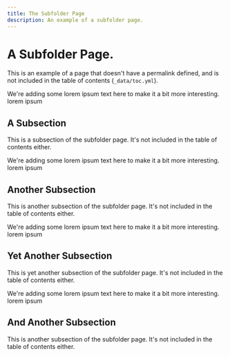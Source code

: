 ```yaml
---
title: The Subfolder Page
description: An example of a subfolder page.
---
```


# A Subfolder Page.

This is an example of a page that doesn't have a permalink defined, and
is not included in the table of contents (`_data/toc.yml`).

We're adding some lorem ipsum text here to make it a bit more interesting. lorem ipsum

## A Subsection

This is a subsection of the subfolder page. It's not included in the table of contents either.

We're adding some lorem ipsum text here to make it a bit more interesting. lorem ipsum

## Another Subsection

This is another subsection of the subfolder page. It's not included in the table of contents either.

We're adding some lorem ipsum text here to make it a bit more interesting. lorem ipsum

## Yet Another Subsection

This is yet another subsection of the subfolder page. It's not included in the table of contents either.


We're adding some lorem ipsum text here to make it a bit more interesting. lorem ipsum

## And Another Subsection


This is another subsection of the subfolder page. It's not included in the table of contents either.
